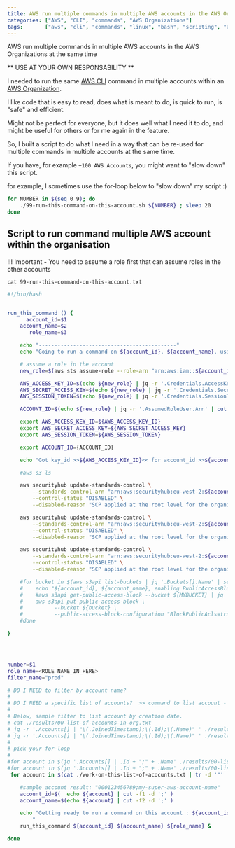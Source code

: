 ```yaml
---
title: AWS run multiple commands in multiple AWS accounts in the AWS Organizations at the same time
categories: ["AWS", "CLI", "commands", "AWS Organizations"]
tags:       ["aws", "cli", "commands", "linux", "bash", "scripting", "aws organizations", "coding"]
---
```


AWS run multiple commands in multiple AWS accounts in the AWS Organizations at the same time

** USE AT YOUR OWN RESPONSABILITY **

I needed to run the same [AWS CLI](https://aws.amazon.com/cli/) command in multiple accounts within an [AWS Organization](https://aws.amazon.com/organizations/).

I like code that is easy to read, does what is meant to do, is quick to run, is "safe" and efficient.

Might not be perfect for everyone, but it does well what I need it to do, and might be useful for others or for me again in the feature.

So, I built a script to do what I need in a way that can be re-used for multiple commands in multiple accounts at the same time.

If you have, for example `+100 AWS Accounts`, you might want to "slow down" this script.

for example, I sometimes use the for-loop below to "slow down" my script :)

```bash
for NUMBER in $(seq 0 9); do
    ./99-run-this-command-on-this-account.sh ${NUMBER} ; sleep 20
done
```


## Script to run command multiple AWS account within the organisation

!!! Important - You need to assume a role first that can assume roles in the other accounts


`cat 99-run-this-command-on-this-account.txt`

```bash
#!/bin/bash


run_this_command () {
      account_id=$1
    account_name=$2
       role_name=$3

    echo "--------------------------------------------"
    echo "Going to run a command on ${account_id}, ${account_name}, using the role: ${role_name}"

    # assume a role in the account
    new_role=$(aws sts assume-role --role-arn "arn:aws:iam::${account_id}:role/${role_name}" --role-session-name ${account_id}-${role_name})

    AWS_ACCESS_KEY_ID=$(echo ${new_role} | jq -r '.Credentials.AccessKeyId' )
    AWS_SECRET_ACCESS_KEY=$(echo ${new_role} | jq -r '.Credentials.SecretAccessKey' )
    AWS_SESSION_TOKEN=$(echo ${new_role} | jq -r '.Credentials.SessionToken' )

    ACCOUNT_ID=$(echo ${new_role} | jq -r '.AssumedRoleUser.Arn' | cut -f 5 -d ':')

    export AWS_ACCESS_KEY_ID=${AWS_ACCESS_KEY_ID}
    export AWS_SECRET_ACCESS_KEY=${AWS_SECRET_ACCESS_KEY}
    export AWS_SESSION_TOKEN=${AWS_SESSION_TOKEN}

    export ACCOUNT_ID={ACCOUNT_ID}

    echo "Got key_id >>${AWS_ACCESS_KEY_ID}<< for account_id >>${account_id}, ${account_name}<< "

    #aws s3 ls

    aws securityhub update-standards-control \
        --standards-control-arn "arn:aws:securityhub:eu-west-2:${account_id}:control/cis-aws-foundations-benchmark/v/1.2.0/1.13" \
        --control-status "DISABLED" \
        --disabled-reason "SCP applied at the root level for the organisation will block any root actions."

    aws securityhub update-standards-control \
        --standards-control-arn "arn:aws:securityhub:eu-west-2:${account_id}:control/cis-aws-foundations-benchmark/v/1.2.0/1.14" \
        --control-status "DISABLED" \
        --disabled-reason "SCP applied at the root level for the organisation will block any root actions."

    aws securityhub update-standards-control \
        --standards-control-arn "arn:aws:securityhub:eu-west-2:${account_id}:control/aws-foundational-security-best-practices/v/1.0.0/IAM.6" \
        --control-status "DISABLED" \
        --disabled-reason "SCP applied at the root level for the organisation will block any root actions."

    #for bucket in $(aws s3api list-buckets | jq '.Buckets[].Name' | sed s/'"'//g) ; do
    #    echo "${account_id}, ${account_name}, enabling PublicAccessBlockConfiguration for bucket: ${bucket}" ;
    #    #aws s3api get-public-access-block --bucket ${MYBUCKET} | jq '.PublicAccessBlockConfiguration' ;
    #    aws s3api put-public-access-block \
    #          --bucket ${bucket} \
    #          --public-access-block-configuration "BlockPublicAcls=true,IgnorePublicAcls=true,BlockPublicPolicy=true,RestrictPublicBuckets=true"
    #done

}




number=$1
role_name=<ROLE_NAME_IN_HERE>
filter_name="prod"

# DO I NEED to filter by account name?
#
# DO I NEED a specific list of accounts?  >> command to list account - 'aws organizations list-accounts'
#
# Below, sample filter to list account by creation date.
# cat ./results/00-list-of-accounts-in-org.txt
# jq -r '.Accounts[] | "\(.JoinedTimestamp);\(.Id);\(.Name)" ' ./results/00-list-of-accounts-in-org.txt  | sort | grep '2022-03' | awk -F ';' '{print $2 ";" $3}'
# jq -r '.Accounts[] | "\(.JoinedTimestamp);\(.Id);\(.Name)" ' ./results/00-list-of-accounts-in-org.txt  | sort | grep '2022-03' | awk -F ';' '{print $2 ";" $3}' > work-on-this-list-of-accounts.txt
#
# pick your for-loop
#
#for account in $(jq '.Accounts[] | .Id + ";" + .Name' ./results/00-list-of-accounts-in-org.txt | tr -d '"' | sort | grep ^${number} | grep -v ${filter_name} ); do
#for account in $(jq '.Accounts[] | .Id + ";" + .Name' ./results/00-list-of-accounts-in-org.txt | tr -d '"' | sort | grep ^${number} ); do
 for account in $(cat ./work-on-this-list-of-acocunts.txt | tr -d '"' | sort | grep ^${number} ); do

    #sample account result: "000123456789;my-super-aws-account-name"
    account_id=$(  echo ${account} | cut -f1 -d ';' )
    account_name=$(echo ${account} | cut -f2 -d ';' )

    echo "Getting ready to run a command on this account : ${account_id}; ${account_name}
        "
    run_this_command ${account_id} ${account_name} ${role_name} &

done

```
